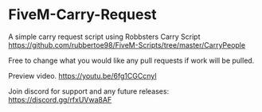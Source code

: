 # FiveM-Carry-Request
A simple carry request script using Robbsters Carry Script https://github.com/rubbertoe98/FiveM-Scripts/tree/master/CarryPeople

Free to change what you would like any pull requests if work will be pulled.

Preview video. https://youtu.be/6fg1CGCcnyI

Join discord for support and any future releases: https://discord.gg/rfxUVwa8AF
